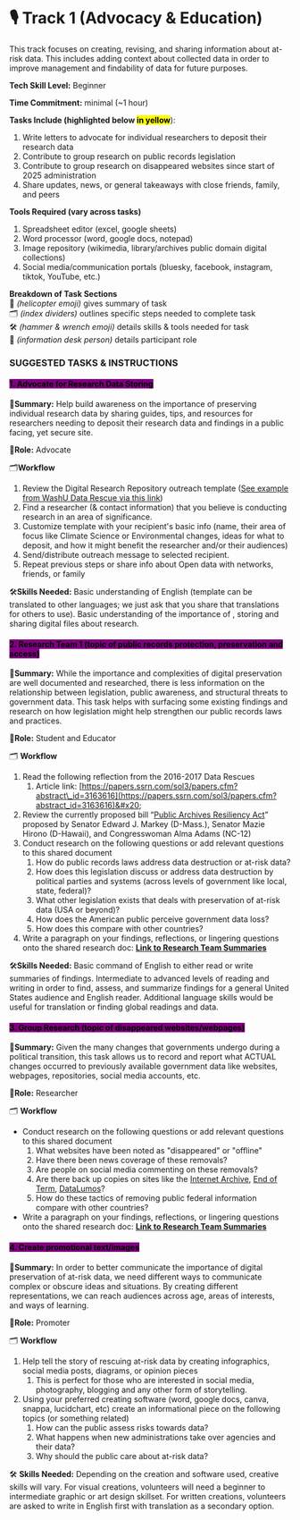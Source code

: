 # 🎙️ Track 1 (Advocacy & Education)

This track focuses on creating, revising, and sharing information about at-risk data. This includes adding context about collected data in order to improve management and findability of data for future purposes.

**Tech Skill Level:** Beginner

**Time Commitment:** minimal (\~1 hour)

**Tasks Include (highlighted below&#x20;**<mark style="background-color:yellow;">**in yellow**</mark>):

1. Write letters to advocate for individual researchers to deposit their research data
2. Contribute to group research on public records legislation
3. Contribute to group research on disappeared websites since start of 2025 administration&#x20;
4. Share updates, news, or general takeaways with close friends, family, and peers

**Tools Required (vary across tasks)**

1. Spreadsheet editor (excel, google sheets)
2. Word processor (word, google docs, notepad)
3. Image repository (wikimedia, library/archives public domain digital collections)&#x20;
4. Social media/communication portals (bluesky, facebook, instagram, tiktok, YouTube, etc.)

**Breakdown of Task Sections**\
🚁 _(helicopter emoji)_ gives summary of task\
🗂️ _(index dividers)_ outlines specific steps needed to complete task\
🛠️ _(hammer & wrench emoji)_ details skills & tools needed for task\
💁 _(information desk person)_ details participant role

### **SUGGESTED TASKS & INSTRUCTIONS** &#x20;

#### <mark style="background-color:purple;">1. Advocate for Research Data Storing</mark>

🚁**Summary:** Help build awareness on the importance of preserving individual research data by sharing guides, tips, and resources for researchers needing to deposit their research data and findings in a public facing, yet secure site.&#x20;

💁**Role:** Advocate

🗂️**Workflow**

1. Review the Digital Research Repository outreach template ([See example from WashU Data Rescue via this link](https://wustl.box.com/s/gm2h0nwxjdh3hejyh5whw7fa0p581u0e))
2. Find a researcher (& contact information) that you believe is conducting research in an area of significance.
3. Customize template with your recipient's basic info (name, their area of focus like Climate Science or Environmental changes, ideas for what to deposit, and how it might benefit the researcher and/or their audiences)
4. Send/distribute outreach message to selected recipient.
5. Repeat previous steps or share info about Open data with networks, friends, or family

🛠️**Skills Needed:** Basic understanding of English (template can be translated to other languages; we just ask that you share that translations for others to use). Basic understanding of the importance of , storing and sharing digital files about research.&#x20;

#### <mark style="background-color:purple;">2. Research Team 1 (topic of public records protection, preservation and access)</mark>

🚁**Summary:** While the importance and complexities of digital preservation are well documented and researched, there is less information on the relationship between legislation, public awareness, and structural threats to government data. This task helps with surfacing some existing findings and research on how legislation might help strengthen our public records laws and practices.

💁**Role:** Student and Educator

🗂️ **Workflow**

1. Read the following reflection from the 2016-2017 Data Rescues&#x20;
   1. Article link: [https://papers.ssrn.com/sol3/papers.cfm?abstract\_id=3163616](https://papers.ssrn.com/sol3/papers.cfm?abstract_id=3163616)&#x20;
2. Review the currently proposed bill “[Public Archives Resiliency Act](https://www.markey.senate.gov/news/press-releases/sens-markey-hirono-and-rep-adams-introduce-legislation-to-promote-conservation-and-preservation-of-government-and-historic-records)” proposed by Senator Edward J. Markey (D-Mass.), Senator Mazie Hirono (D-Hawaii), and Congresswoman Alma Adams (NC-12)
3. Conduct research on the following questions or add relevant questions to this shared document
   1. How do public records laws address data destruction or at-risk data?
   2. How does this legislation discuss or address data destruction by political parties and systems (across levels of government like local, state, federal)?
   3. What other legislation exists that deals with preservation of at-risk data (USA or beyond)?
   4. How does the American public perceive government data loss?&#x20;
   5. How does this compare with other countries?
4. Write a paragraph on your findings, reflections, or lingering questions onto the shared research doc: [**Link to Research Team Summaries**](https://wustl.box.com/s/nu3mn7oeyojvkwg30jwrqxlkh6wbsbve)

🛠️**Skills Needed:** Basic command of English to either read or write summaries of findings. Intermediate to advanced levels of reading and writing in order to find, assess, and summarize findings for a general United States audience and English reader. Additional language skills would be useful for translation or finding global readings and data.&#x20;

#### <mark style="background-color:purple;">3. Group Research (topic of disappeared websites/webpages)</mark>

🚁**Summary:** Given the many changes that governments undergo during a political transition, this task allows us to record and report what ACTUAL changes occurred to previously available government data like websites, webpages, repositories, social media accounts, etc.

💁**Role:** Researcher

🗂️ **Workflow**

* Conduct research on the following questions or add relevant questions to this shared document
  1. What websites have been noted as "disappeared" or "offline"
  2. Have there been news coverage of these removals?
  3. Are people on social media commenting on these removals?
  4. Are there back up copies on sites like the [Internet Archive](http://web.archive.org/), [End of Term](https://eotarchive.org/data/), [DataLumos](https://www.datalumos.org/datalumos/search/studies)?&#x20;
  5. How do these tactics of removing public federal information compare with other countries?
* Write a paragraph on your findings, reflections, or lingering questions onto the shared research doc: [**Link to Research Team Summaries**](https://wustl.box.com/s/nu3mn7oeyojvkwg30jwrqxlkh6wbsbve)

#### <mark style="background-color:purple;">4. Create promotional text/images</mark>

🚁**Summary:** In order to better communicate the importance of digital preservation of at-risk data, we need different ways to communicate complex or obscure ideas and situations. By creating different representations, we can reach audiences across age, areas of interests, and ways of learning.&#x20;

💁**Role:** Promoter

🗂️ **Workflow**

1. Help tell the story of rescuing at-risk data by creating infographics, social media posts, diagrams, or opinion pieces
   1. This is perfect for those who are interested in social media, photography, blogging and any other form of storytelling.
2. Using your preferred creating software (word, google docs, canva, snappa, lucidchart, etc) create an informational piece on the following topics (or something related)
   1. How can the public assess risks towards data?
   2. What happens when new administrations take over agencies and their data?
   3. Why should the public care about at-risk data?

🛠️ **Skills Needed:** Depending on the creation and software used, creative skills will vary. For visual creations, volunteers will need a beginner to intermediate graphic or art design skillset. For written creations, volunteers are asked to write in English first with translation as a secondary option.&#x20;

